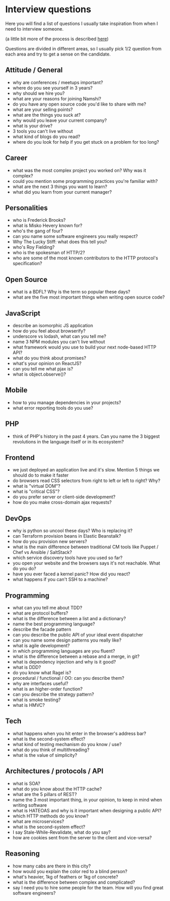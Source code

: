 # Interview questions

Here you will find a list of questions
I usually take inspiration from when I
need to interview someone.

(a little bit more of the process is described [here](http://odino.org/things-i-ask-during-interviews/))

Questions are divided in different areas,
so I usually pick 1/2 question from each
area and try to get a sense on the candidate.

## Attitude / General

* why are conferences / meetups important?
* where do you see yourself in 3 years?
* why should we hire you?
* what are your reasons for joining Namshi?
* do you have any open source code you'd like to share with me?
* what are your selling points?
* what are the things you suck at?
* why would you leave your current company?
* what is your drive?
* 3 tools you can't live without
* what kind of blogs do you read?
* where do you look for help if you get stuck on a problem for too long?

## Career

* what was the most complex project you worked on? Why was it complex?
* could you mention some programming practices you're familiar with?
* what are the next 3 things you want to learn?
* what did you learn from your current manager?

## Personalities

* who is Frederick Brooks?
* what is Misko Hevery known for?
* who's the gang of four?
* can you name some software engineers you really respect?
* Why The Lucky Stiff: what does this tell you?
* who's Roy Fielding?
* who is the spokesman of HTTP/2?
* who are some of the most known contributors to the HTTP protocol's specification?

## Open Source

* what is a BDFL? Why is the term so popular these days?
* what are the five most important things when writing open source code?

## JavaScript

* describe an isomorphic JS application
* how do you feel about browserify?
* underscore vs lodash, what can you tell me?
* name 3 NPM modules you can't live without
* what framework would you use to build your next node-based HTTP API?
* what do you think about promises?
* what's  your opinion on ReactJS?
* can you tell me what pjax is?
* what is object.observe()?

## Mobile

* how to you manage dependencies in your projects?
* what error reporting tools do you use?

## PHP

* think of PHP's history in the past 4 years. Can you name the 3 biggest revolutions in the language itself or in its ecosystem?

## Frontend

* we just deployed an application live and it's slow. Mention 5 things we should do to make it faster
* do browsers read CSS selectors from right to left or left to right? Why?
* what is "virtual DOM"?
* what is "critical CSS"?
* do you prefer server or client-side development?
* how do you make cross-domain ajax requests?

## DevOps

* why is python so uncool these days? Who is replacing it?
* can Terraform provision beans in Elastic Beanstalk?
* how do you provision new servers?
* what is the main difference between traditional CM tools like Puppet / Chef vs Ansible / SaltStack?
* which service discovery tools have you used so far?
* you open your website and the browsers says it's not reachable. What do you do?
* have you ever faced a kernel panic? How did you react?
* what happens if you can't SSH to a machine?

## Programming

* what can you tell me about TDD?
* what are protocol buffers?
* what is the difference between a list and a dictionary?
* name the best programming language?
* describe the facade pattern
* can you describe the public API of your ideal event dispatcher
* can you name some design patterns you really like?
* what is agile development?
* in which programming languages are you fluent?
* what is the difference between a rebase and a merge, in git?
* what is dependency injection and why is it good?
* what is DDD?
* do you know what Ragel is?
* procedural / functional / OO: can you describe them?
* why are interfaces useful?
* what is an higher-order function?
* can you describe the strategy pattern?
* what is smoke testing?
* what is HMVC?

## Tech

* what happens when you hit enter in the browser's address bar?
* what is the second-system effect?
* what kind of testing mechanism do you know / use?
* what do you think of multithreading?
* what is the value of simplicity?

## Architectures / protocols / API

* what is SOA?
* what do you know about the HTTP cache?
* what are the 5 pillars of REST?
* name the 3 most important thing, in your opinion, to keep in mind when writing software
* what is HATEOAS and why is it important when designing a public API?
* which HTTP methods do you know?
* what are microservices?
* what is the second-system effect?
* I say Stale-While-Revalidate, what do you say?
* how are cookies sent from the server to the client and vice-versa?

## Reasoning

* how many cabs are there in this city?
* how would you explain the color red to a blind person?
* what's heavier, 1kg of feathers or 1kg of concrete?
* what is the difference between complex and complicated?
* say I need you to hire some people for the team. How will you find great software engineers?








